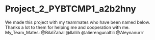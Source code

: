 # Project_2_PYBTCMP1_a2b2hny
We made this project with my teammates who have been named below. 
Thanks a lot to them for helping me and cooperation with me.
My_Team_Mates: @BilalZahal @llallih @alierengunaltili @Aleynanurrr
